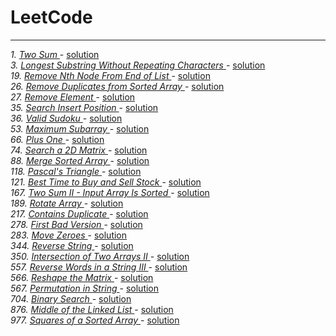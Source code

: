 # LeetCode
<HR>

*1. [ Two Sum ](https://leetcode.com/problems/two-sum/)* - [ solution ](/src/com/leetcode/problems/TwoSum.java)<br>
*3. [ Longest Substring Without Repeating Characters ](https://leetcode.com/problems/longest-substring-without-repeating-characters)* - [ solution ](/src/com/leetcode/problems/LongestSubstringWithoutRepeatingCharacters.java) <br>
*19. [ Remove Nth Node From End of List ](https://leetcode.com/problems/remove-nth-node-from-end-of-list/)* - [ solution ](/src/com/leetcode/problems/RemoveNthNodeFromList.java) <br>
*26. [ Remove Duplicates from Sorted Array ](https://leetcode.com/problems/remove-duplicates-from-sorted-array/)* - [ solution ](/src/com/leetcode/problems/RemoveDuplicatesFromSortedArray.java)<br>
*27. [ Remove Element ](https://leetcode.com/problems/remove-element/)* - [ solution ](/src/com/leetcode/problems/RemoveElement.java)<br>
*35. [ Search Insert Position ](https://leetcode.com/problems/search-insert-position/)* - [ solution ](/src/com/leetcode/problems/SearchInsertPosition.java) <br>
*36. [ Valid Sudoku ](https://leetcode.com/problems/valid-sudoku/)* - [ solution ](/src/com/leetcode/problems/ValidSudoku.java) <br>
*53. [ Maximum Subarray ](https://leetcode.com/problems/maximum-subarray/)* - [ solution ](/src/com/leetcode/problems/MaximumSubarray.java) <br>
*66. [ Plus One ](https://leetcode.com/problems/plus-one/)* - [ solution ](/src/com/leetcode/problems/PlusOne.java)<br>
*74. [ Search a 2D Matrix ](https://leetcode.com/problems/search-a-2d-matrix/)* - [ solution ](/src/com/leetcode/problems/Search2DMatrix.java) <br>
*88. [ Merge Sorted Array ](https://leetcode.com/problems/merge-sorted-array/)* - [ solution ](/src/com/leetcode/problems/MergeSortedArrays.java) <br>
*118. [ Pascal's Triangle ](https://leetcode.com/problems/pascals-triangle/)* - [ solution ](/src/com/leetcode/problems/PascalTriangle.java) <br>
*121. [ Best Time to Buy and Sell Stock ](https://leetcode.com/problems/best-time-to-buy-and-sell-stock/)* - [ solution ](/src/com/leetcode/problems/BestTimeToBuySellStock.java) <br>
*167. [ Two Sum II - Input Array Is Sorted ](https://leetcode.com/problems/two-sum-ii-input-array-is-sorted/)* - [ solution ](/src/com/leetcode/problems/TwoSum_2.java) <br>
*189. [ Rotate Array ](https://leetcode.com/problems/rotate-array/)* - [ solution ](/src/com/leetcode/problems/RotateArray.java) <br>
*217. [ Contains Duplicate ](https://leetcode.com/problems/contains-duplicate/)* - [ solution ](/src/com/leetcode/problems/ContainsDuplicate.java) <br>
*278. [ First Bad Version ](https://leetcode.com/problems/first-bad-version/)* - [ solution ](/src/com/leetcode/problems/FirstBadVersion.java) <br>
*283. [ Move Zeroes ](https://leetcode.com/problems/move-zeroes/)* - [ solution ](/src/com/leetcode/problems/MoveZeroes.java) <br>
*344. [ Reverse String ](https://leetcode.com/problems/reverse-string/)* - [ solution ](/src/com/leetcode/problems/ReverseString.java) <br>
*350. [ Intersection of Two Arrays II
](https://leetcode.com/problems/intersection-of-two-arrays-ii/)* - [ solution ](/src/com/leetcode/problems/ArrayIntersection_2.java) <br>
*557. [ Reverse Words in a String III ](https://leetcode.com/problems/reverse-words-in-a-string-iii/)* - [ solution ](/src/com/leetcode/problems/ReverseWords.java) <br>
*566. [ Reshape the Matrix ](https://leetcode.com/problems/reshape-the-matrix/)* - [ solution ](/src/com/leetcode/problems/ReshapeMatrix.java) <br>
*567. [ Permutation in String ](https://leetcode.com/problems/permutation-in-string/)* - [ solution ](/src/com/leetcode/problems/PermutationInString.java) <br>
*704. [ Binary Search ](https://leetcode.com/problems/binary-search/)* - [ solution ](/src/com/leetcode/problems/BinarySearch.java) <br>
*876. [ Middle of the Linked List ](https://leetcode.com/problems/middle-of-the-linked-list/)* - [ solution ](/src/com/leetcode/problems/MiddleOfList.java) <br>
*977. [ Squares of a Sorted Array
](https://leetcode.com/problems/squares-of-a-sorted-array/)* - [ solution ](/src/com/leetcode/problems/SquareOfSortedArray.java) <br>
